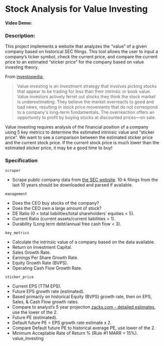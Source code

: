 # Stock Analysis for Value Investing
#### Video Demo:  <URL HERE>
### Description:
This project implements a website that analyzes the “value” of a given company based on historical SEC filings. This tool allows the user to input a company’s ticker symbol, check the current price, and compare the current price to an estimated “sticker price” for the company based on value investing theory. 

From [investopedia:](https://www.investopedia.com/terms/v/valueinvesting.asp)

> Value investing is an investment strategy that involves picking stocks that appear to be trading for less than their intrinsic or book value. Value investors actively ferret out stocks they think the stock market is underestimating. They believe the market overreacts to good and bad news, resulting in stock price movements that do not correspond to a company's long-term fundamentals. The overreaction offers an opportunity to profit by buying stocks at discounted prices—on sale.

Value investing requires analysis of the financial position of a company using 5 key metrics to determine the estimated intrinsic value and “sticker price”. We want to see a comparison between the estimated sticker price and the current stock price. If the current stock price is much lower than the estimated sticker price, it may be a good time to buy!

### Specification

`scraper`
- Scrape public company data from [the SEC website](https://www.sec.gov/dera/data/financial-statement-data-sets.html). 10-k filings from the last 10 years should be downloaded and parsed if available. 

`management`
- Does the CEO buy stocks of the company? 
- Does the CEO own a large amount of stock?
- DE Ratio (0 < total liabilities/total shareholders’ equities < 5).
- Current Ratio (current assets/current liabilities > 1). 
- Durability (Long term debt/annual free cash flow < 3).

`key_metrics`
- Calculate the intrinsic value of a company based on the data available. 
- Return on Investment Capital. 
- Sales Growth Rate.
- Earnings Per Share Growth Rate.
- Equity Growth Rate (BVPS).
- Operating Cash Flow Growth Rate.

`sticker_price`
- Current EPS (TTM EPS).
- Future EPS growth rate (estimated).
- Based primarily on historical Equity (BVPS) growth rate, then on EPS, Sales, & Cash Flow growth rates.
- Compare to analyst’s 5 year projection [zacks.com - detailed estimates](https://www.zacks.com/stock/quote/NKE/detailed-estimates), use the lower of the 2.
- Future PE (estimated).
- Default future PE = EPS growth rate estimate x 2.
- Compare Default future PE to historical average PE, use lower of the 2.
- Minimum Acceptable Rate of Return % (Rule #1 MARR = 15%). value_investing
